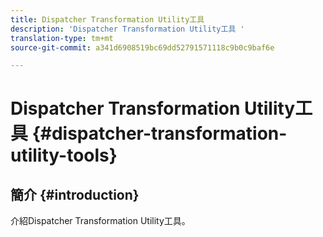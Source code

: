```yaml
---
title: Dispatcher Transformation Utility工具
description: 'Dispatcher Transformation Utility工具 '
translation-type: tm+mt
source-git-commit: a341d6908519bc69dd52791571118c9b0c9baf6e

---
```



# Dispatcher Transformation Utility工具 {#dispatcher-transformation-utility-tools}

## 簡介 {#introduction}

介紹Dispatcher Transformation Utility工具。